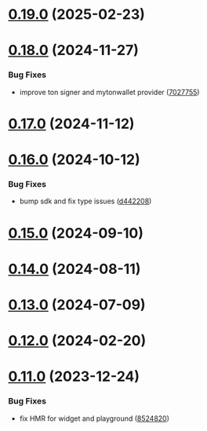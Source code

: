# [0.19.0](https://github.com/rango-exchange/rango-client/compare/signer-ton@0.18.0...signer-ton@0.19.0) (2025-02-23)



# [0.18.0](https://github.com/rango-exchange/rango-client/compare/signer-ton@0.17.0...signer-ton@0.18.0) (2024-11-27)


### Bug Fixes

* improve ton signer and mytonwallet provider ([7027755](https://github.com/rango-exchange/rango-client/commit/7027755740426359f42b088b842dfd01590df5c3))



# [0.17.0](https://github.com/rango-exchange/rango-client/compare/signer-ton@0.16.0...signer-ton@0.17.0) (2024-11-12)



# [0.16.0](https://github.com/rango-exchange/rango-client/compare/signer-ton@0.15.0...signer-ton@0.16.0) (2024-10-12)


### Bug Fixes

* bump sdk and fix type issues ([d442208](https://github.com/rango-exchange/rango-client/commit/d4422083bf5dd27d5f509ce1db7f9560d05428c8))



# [0.15.0](https://github.com/rango-exchange/rango-client/compare/signer-ton@0.14.0...signer-ton@0.15.0) (2024-09-10)



# [0.14.0](https://github.com/rango-exchange/rango-client/compare/signer-ton@0.13.0...signer-ton@0.14.0) (2024-08-11)



# [0.13.0](https://github.com/rango-exchange/rango-client/compare/signer-ton@0.12.0...signer-ton@0.13.0) (2024-07-09)



# [0.12.0](https://github.com/rango-exchange/rango-client/compare/signer-ton@0.11.0...signer-ton@0.12.0) (2024-02-20)



# [0.11.0](https://github.com/rango-exchange/rango-client/compare/signer-ton@0.9.0...signer-ton@0.11.0) (2023-12-24)


### Bug Fixes

* fix HMR for widget and playground ([8524820](https://github.com/rango-exchange/rango-client/commit/8524820f10cf0b8921f3db0c4f620ff98daa4103))



